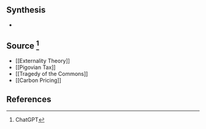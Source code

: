 ## Synthesis
- 
## Source [^1]
- [[Externality Theory]]
- [[Pigovian Tax]]
- [[Tragedy of the Commons]]
- [[Carbon Pricing]]
## References

[^1]: ChatGPT